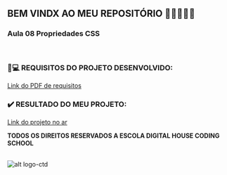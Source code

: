 ## BEM VINDX AO MEU REPOSITÓRIO 👩‍💻👩‍💻✨

### __Aula 08 Propriedades CSS__

<br>


### 📃💻 REQUISITOS DO PROJETO DESENVOLVIDO: 
[Link do PDF de requisitos](https://github.com/soareslil/ctd-1bi-frontend1-a8/blob/main/%5BMesa%20de%20Trabalho%5D%20Aula%2008.pdf)

### ✔️ RESULTADO DO MEU PROJETO:  
[Link do projeto no ar](https://soareslil.github.io/ctd-1bi-frontend1-a8/) 


__TODOS OS DIREITOS RESERVADOS A ESCOLA DIGITAL HOUSE CODING SCHOOL__
<br> <br>

![alt logo-ctd](https://vidadeempresa.com.br/wp-content/uploads/2021/02/curso.png)
